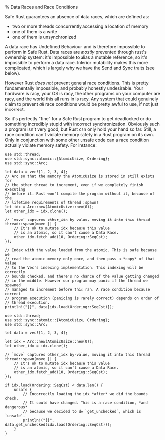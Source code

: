 % Data Races and Race Conditions

Safe Rust guarantees an absence of data races, which are defined as:

* two or more threads concurrently accessing a location of memory
* one of them is a write
* one of them is unsynchronized

A data race has Undefined Behaviour, and is therefore impossible to perform
in Safe Rust. Data races are *mostly* prevented through rust's ownership system:
it's impossible to alias a mutable reference, so it's impossible to perform a
data race. Interior mutability makes this more complicated, which is largely why
we have the Send and Sync traits (see below).

However Rust *does not* prevent general race conditions. This is
pretty fundamentally impossible, and probably honestly undesirable. Your hardware
is racy, your OS is racy, the other programs on your computer are racy, and the
world this all runs in is racy. Any system that could genuinely claim to prevent
*all* race conditions would be pretty awful to use, if not just incorrect.

So it's perfectly "fine" for a Safe Rust program to get deadlocked or do
something incredibly stupid with incorrect synchronization. Obviously such a
program isn't very good, but Rust can only hold your hand so far. Still, a
race condition can't violate memory safety in a Rust program on
its own. Only in conjunction with some other unsafe code can a race condition
actually violate memory safety. For instance:

```rust,no_run
use std::thread;
use std::sync::atomic::{AtomicUsize, Ordering};
use std::sync::Arc;

let data = vec![1, 2, 3, 4];
// Arc so that the memory the AtomicUsize is stored in still exists for
// the other thread to increment, even if we completely finish executing
// before it. Rust won't compile the program without it, because of the
// lifetime requirements of thread::spawn!
let idx = Arc::new(AtomicUsize::new(0));
let other_idx = idx.clone();

// `move` captures other_idx by-value, moving it into this thread
thread::spawn(move || {
    // It's ok to mutate idx because this value
    // is an atomic, so it can't cause a Data Race.
    other_idx.fetch_add(10, Ordering::SeqCst);
});

// Index with the value loaded from the atomic. This is safe because we
// read the atomic memory only once, and then pass a *copy* of that value
// to the Vec's indexing implementation. This indexing will be correctly
// bounds checked, and there's no chance of the value getting changed
// in the middle. However our program may panic if the thread we spawned
// managed to increment before this ran. A race condition because correct
// program execution (panicing is rarely correct) depends on order of
// thread execution.
println!("{}", data[idx.load(Ordering::SeqCst)]);
```

```rust,no_run
use std::thread;
use std::sync::atomic::{AtomicUsize, Ordering};
use std::sync::Arc;

let data = vec![1, 2, 3, 4];

let idx = Arc::new(AtomicUsize::new(0));
let other_idx = idx.clone();

// `move` captures other_idx by-value, moving it into this thread
thread::spawn(move || {
    // It's ok to mutate idx because this value
    // is an atomic, so it can't cause a Data Race.
    other_idx.fetch_add(10, Ordering::SeqCst);
});

if idx.load(Ordering::SeqCst) < data.len() {
    unsafe {
        // Incorrectly loading the idx *after* we did the bounds check.
        // It could have changed. This is a race condition, *and dangerous*
        // because we decided to do `get_unchecked`, which is `unsafe`.
        println!("{}", data.get_unchecked(idx.load(Ordering::SeqCst)));
    }
}
```
